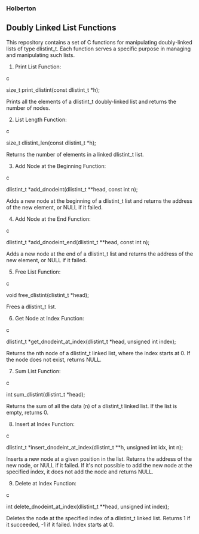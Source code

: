 ### Holberton 
## Doubly Linked List Functions

This repository contains a set of C functions for manipulating doubly-linked lists of type dlistint_t. Each function serves a specific purpose in managing and manipulating such lists.


1. Print List
Function:

c

size_t print_dlistint(const dlistint_t *h);

Prints all the elements of a dlistint_t doubly-linked list and returns the number of nodes.

2. List Length
Function:

c

size_t dlistint_len(const dlistint_t *h);

Returns the number of elements in a linked dlistint_t list.

3. Add Node at the Beginning
Function:

c

dlistint_t *add_dnodeint(dlistint_t **head, const int n);

Adds a new node at the beginning of a dlistint_t list and returns the address of the new element, or NULL if it failed.

4. Add Node at the End
Function:

c

dlistint_t *add_dnodeint_end(dlistint_t **head, const int n);

Adds a new node at the end of a dlistint_t list and returns the address of the new element, or NULL if it failed.

5. Free List
Function:

c

void free_dlistint(dlistint_t *head);

Frees a dlistint_t list.

6. Get Node at Index
Function:

c

dlistint_t *get_dnodeint_at_index(dlistint_t *head, unsigned int index);

Returns the nth node of a dlistint_t linked list, where the index starts at 0. If the node does not exist, returns NULL.

7. Sum List
Function:

c

int sum_dlistint(dlistint_t *head);

Returns the sum of all the data (n) of a dlistint_t linked list. If the list is empty, returns 0.

8. Insert at Index
Function:

c

dlistint_t *insert_dnodeint_at_index(dlistint_t **h, unsigned int idx, int n);

Inserts a new node at a given position in the list. Returns the address of the new node, or NULL if it failed. If it's not possible to add the new node at the specified index, it does not add the node and returns NULL.

9. Delete at Index
Function:

c

int delete_dnodeint_at_index(dlistint_t **head, unsigned int index);

Deletes the node at the specified index of a dlistint_t linked list. Returns 1 if it succeeded, -1 if it failed. Index starts at 0.
